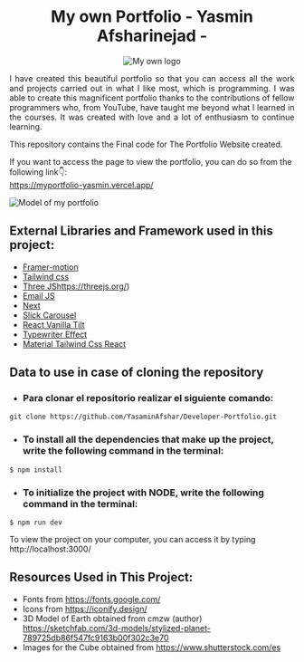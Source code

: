 <h1 align="center">My own Portfolio - Yasmin Afsharinejad -</h1>
<p align="center">
  <img src="https://res.cloudinary.com/dsrdpgpzy/image/upload/v1703996887/Portfolio/logo_xpgqiw.png" alt="My own logo">
</p>
<p align="justify">I have created this beautiful portfolio so that you can access all the work and projects carried out in what I like most, which is programming. I was able to create this magnificent portfolio thanks to the contributions of fellow programmers who, from YouTube, have taught me beyond what I learned in the courses. It was created with love and a lot of enthusiasm to continue learning. </p>

This repository contains the Final code for The Portfolio Website created. <br/>

If you want to access the page to view the portfolio, you can do so from the following link👇: <br/>
https://myportfolio-yasmin.vercel.app/ <br/>

<img src="https://res.cloudinary.com/dsrdpgpzy/image/upload/v1703997835/Portfolio/My_Portfolio_iaqaoo.png" alt="Model of my portfolio">

## External Libraries and Framework used in this project:

- [Framer-motion](https://www.framer.com/motion/) <br />
- [Tailwind css](https://tailwindcss.com/) <br />
- [Three JS](https://threejs.org/)https://threejs.org/) <br />
- [Email JS](https://www.emailjs.com/) <br/>
- [Next](https://nextjs.org/) <br/>
- [Slick Carousel](https://www.npmjs.com/package/slick-carousel) <br/>
- [React Vanilla Tilt](https://www.npmjs.com/package/react-vanilla-tilt) <br/>
- [Typewriter Effect](https://www.npmjs.com/package/typewriter-effect) <br/>
- [Material Tailwind Css React](https://www.material-tailwind.com/) <br/>

## Data to use in case of cloning the repository

- ### Para clonar el repositorio realizar el siguiente comando:
```
git clone https://github.com/YasaminAfshar/Developer-Portfolio.git
```

- ### To install all the dependencies that make up the project, write the following command in the terminal:
`$ npm install`

- ### To initialize the project with NODE, write the following command in the terminal:
`$ npm run dev` <br/>

To view the project on your computer, you can access it by typing http://localhost:3000/ 


## Resources Used in This Project:

- Fonts from https://fonts.google.com/ <br />
- Icons from https://iconify.design/ <br />
- 3D Model of Earth obtained from cmzw (author) https://sketchfab.com/3d-models/stylized-planet-789725db86f547fc9163b00f302c3e70 <br />
- Images for the Cube obtained from https://www.shutterstock.com/es
